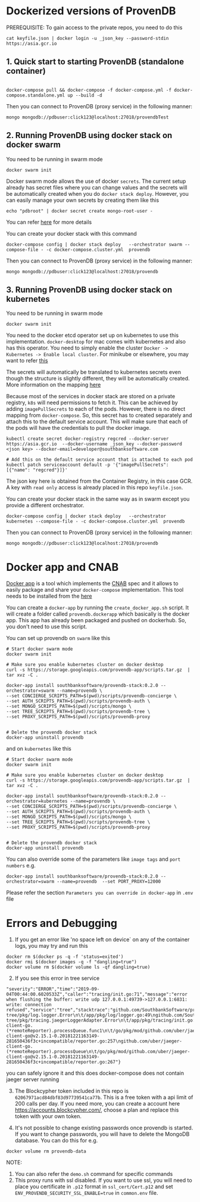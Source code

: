 # Dockerized versions of ProvenDB

PREREQUISITE: To gain access to the private repos, you need to do this

```
cat keyfile.json | docker login -u _json_key --password-stdin https://asia.gcr.io
```

## 1. Quick start to starting ProvenDB (standalone container)

```

docker-compose pull && docker-compose -f docker-compose.yml -f docker-compose.standalone.yml up --build -d
```
Then you can connect to ProvenDB (proxy service) in the following manner:

```
mongo mongodb://pdbuser:click123@localhost:27018/provendbTest
```

## 2. Running ProvenDB using docker stack on docker swarm

You need to be running in swarm mode
```
docker swarm init
```

Docker swarm mode allows the use of docker `secrets`. The current setup already has secret files where you can change values and the secrets will be automatically created when you do `docker stack deploy`.
However, you can easily manage your own secrets by creating them like this

```
echo "pdbroot" | docker secret create mongo-root-user -
```
You can refer [here](https://docs.docker.com/engine/swarm/secrets/) for more details

You can create your docker stack with this command
```
docker-compose config | docker stack deploy   --orchestrator swarm --compose-file - -c docker-compose.cluster.yml  provendb
```
Then you can connect to ProvenDB (proxy service) in the following manner:

```
mongo mongodb://pdbuser:click123@localhost:27018/provendb
```


## 3. Running ProvenDB using docker stack on kubernetes

You need to be running in swarm mode
```
docker swarm init
```

You need to the docker etcd operator set up on kubernetes to use this implementation. `docker-desktop` for mac comes with kubernetes and also has this operator. You need to simply enable the cluster `Docker -> Kubernetes -> Enable local cluster`.
For minikube or elsewhere, you may want to refer [this](https://github.com/docker/compose-on-kubernetes/blob/master/docs/deploy-etcd.md)

The secrets will automatically be translated to kubernetes secrets even though the structure is slightly different, they will be automatically created. More information on the mapping [here](https://github.com/docker/compose-on-kubernetes/blob/master/docs/mapping.md)


Because most of the services in docker stack are stored on a private registry, `k8s` will need permissions to fetch it. This can be achieved by adding `imagePullSecrets` to each of the pods. However, there is no direct mapping from `docker-compose`. So, this secret has to created separately and attach this to the default service account. This will make sure that each of the pods will have the credentials to pull the docker image.

```
kubectl create secret docker-registry regcred --docker-server https://asia.gcr.io  --docker-username _json_key --docker-password <json key> --docker-email=developer@southbanksoftware.com

# Add this on the default service account that is attached to each pod
kubectl patch serviceaccount default -p '{"imagePullSecrets": [{"name": "regcred"}]}'
```
The json key here is obtained from the Container Registry, in this case GCR. A key with `read only` access is already placed in this repo `keyfile.json`.


You can create your docker stack in the same way as in swarm except you provide a different orchestrator. 
```
docker-compose config | docker stack deploy   --orchestrator kubernetes --compose-file - -c docker-compose.cluster.yml  provendb
```
Then you can connect to ProvenDB (proxy service) in the following manner:

```
mongo mongodb://pdbuser:click123@localhost:27018/provendb
```

# Docker app and CNAB

[Docker app](https://github.com/docker/app) is a tool which implements the [CNAB](https://cnab.io/) spec and it allows to easily package and share your `docker-compose` implementation.
This tool needs to be installed from the [here](https://github.com/docker/app/releases/tag/v0.8.0)

You can create a `docker-app` by running the `create_docker_app.sh` script. It will create a folder called `provendb.dockerapp` which basically is the docker app.
This app has already been packaged and pushed on dockerhub. So, you don't need to use this script.

You can set up provendb on `swarm` like this

```
# Start docker swarm mode
docker swarm init

# Make sure you enable kubernetes cluster on docker desktop
curl -s https://storage.googleapis.com/provendb-app/scripts.tar.gz  | tar xvz -C .

docker-app install southbanksoftware/provendb-stack:0.2.0 --orchestrator=swarm --name=provendb \
--set CONCIERGE_SCRIPTS_PATH=$(pwd)/scripts/provendb-concierge \
--set AUTH_SCRIPTS_PATH=$(pwd)/scripts/provendb-auth \
--set MONGO_SCRIPTS_PATH=$(pwd)/scripts/mongo \
--set TREE_SCRIPTS_PATH=$(pwd)/scripts/provendb-tree \
--set PROXY_SCRIPTS_PATH=$(pwd)/scripts/provendb-proxy


# Delete the provendb docker stack
docker-app uninstall provendb
```

and on `kubernetes` like this

```
# Start docker swarm mode
docker swarm init

# Make sure you enable kubernetes cluster on docker desktop
curl -s https://storage.googleapis.com/provendb-app/scripts.tar.gz  | tar xvz -C .

docker-app install southbanksoftware/provendb-stack:0.2.0 --orchestrator=kubernetes --name=provendb \
--set CONCIERGE_SCRIPTS_PATH=$(pwd)/scripts/provendb-concierge \
--set AUTH_SCRIPTS_PATH=$(pwd)/scripts/provendb-auth \
--set MONGO_SCRIPTS_PATH=$(pwd)/scripts/mongo \
--set TREE_SCRIPTS_PATH=$(pwd)/scripts/provendb-tree \
--set PROXY_SCRIPTS_PATH=$(pwd)/scripts/provendb-proxy


# Delete the provendb docker stack
docker-app uninstall provendb
```

You can also override some of the parameters like `image tags` and `port numbers`
e.g. 
```
docker-app install southbanksoftware/provendb-stack:0.2.0 --orchestrator=swarm --name=provendb  --set PORT_PROXY=12000
```
Please refer the section `Parameters you can override in docker-app` in `.env` file 

# Errors and Debugging

1. If you get an error like 'no space left on device` on any of the container logs, you may try and run this
```
docker rm $(docker ps -q -f 'status=exited')
docker rmi $(docker images -q -f "dangling=true")
docker volume rm $(docker volume ls -qf dangling=true)
```

2. If you see this error in tree service
```
"severity":"ERROR","time":"2019-09-04T00:44:00.6020533Z","caller":"tracing/init.go:71","message":"error when flushing the buffer: write udp 127.0.0.1:49739->127.0.0.1:6831: write: connection refused","service":"tree","stacktrace":"github.com/SouthbankSoftware/provendb-tree/pkg/log.logger.Error\n\t/app/pkg/log/logger.go:49\ngithub.com/SouthbankSoftware/provendb-tree/pkg/tracing.jaegerLoggerAdapter.Error\n\t/app/pkg/tracing/init.go:71\ngithub.com/uber/jaeger-client-go.(*remoteReporter).processQueue.func1\n\t/go/pkg/mod/github.com/uber/jaeger-client-go@v2.15.1-0.20181221163149-281650436f3c+incompatible/reporter.go:257\ngithub.com/uber/jaeger-client-go.(*remoteReporter).processQueue\n\t/go/pkg/mod/github.com/uber/jaeger-client-go@v2.15.1-0.20181221163149-281650436f3c+incompatible/reporter.go:267"}
```
you can safely ignore it and this does docker-compose does not contain jaeger server running

3. The Blockcypher token included in this repo is `62067971acd84dbf83d97739541ca77b`. This is a free token with a api limit of 200 calls per day. If you need more, you can create a account here https://accounts.blockcypher.com/, choose a plan and replace this token with your own token.

4. It's not possible to change existing passwords once provendb is started. If you want to change passwords, you will have to delete the MongoDB database.
You can do this for e.g.
```
docker volume rm provendb-data
```

NOTE: 
1. You can also refer the `demo.sh` command for specific commands
2. This proxy runs with ssl disabled. If you want to use ssl, you will need to place you certificate in `.p12` format in `ssl_cert/Cert.p12` and set `ENV_PROVENDB_SECURITY_SSL_ENABLE=true` in `common.env` file.


